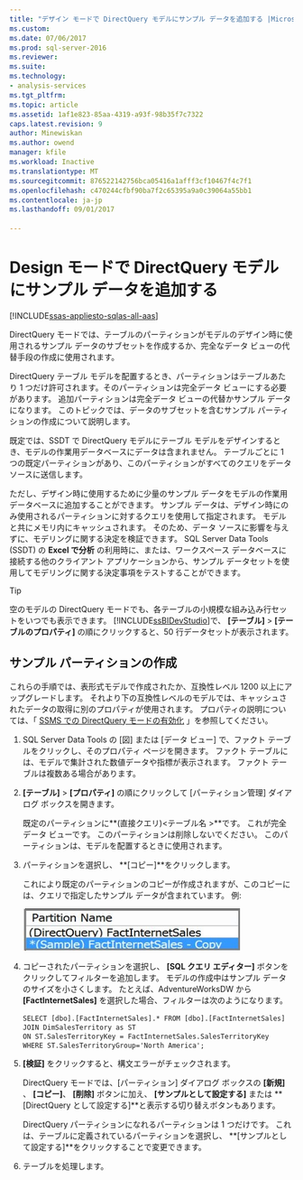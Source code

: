 ```yaml
---
title: "デザイン モードで DirectQuery モデルにサンプル データを追加する |Microsoft ドキュメント"
ms.custom: 
ms.date: 07/06/2017
ms.prod: sql-server-2016
ms.reviewer: 
ms.suite: 
ms.technology:
- analysis-services
ms.tgt_pltfrm: 
ms.topic: article
ms.assetid: 1af1e823-85aa-4319-a93f-98b35f7c7322
caps.latest.revision: 9
author: Minewiskan
ms.author: owend
manager: kfile
ms.workload: Inactive
ms.translationtype: MT
ms.sourcegitcommit: 876522142756bca05416a1afff3cf10467f4c7f1
ms.openlocfilehash: c470244cfbf90ba7f2c65395a9a0c39064a55bb1
ms.contentlocale: ja-jp
ms.lasthandoff: 09/01/2017

---
```

# <a name="add-sample-data-to-a-directquery-model-in-design-mode"></a>Design モードで DirectQuery モデルにサンプル データを追加する

[!INCLUDE[ssas-appliesto-sqlas-all-aas](../../includes/ssas-appliesto-sqlas-all-aas.md)]

 DirectQuery モードでは、テーブルのパーティションがモデルのデザイン時に使用されるサンプル データのサブセットを作成するか、完全なデータ ビューの代替手段の作成に使用されます。
 
 DirectQuery テーブル モデルを配置するとき、パーティションはテーブルあたり 1 つだけ許可されます。そのパーティションは完全データ ビューにする必要があります。 追加パーティションは完全データ ビューの代替かサンプル データになります。 このトピックでは、データのサブセットを含むサンプル パーティションの作成について説明します。
 
 既定では、SSDT で DirectQuery モデルにテーブル モデルをデザインするとき、モデルの作業用データベースにデータは含まれません。 テーブルごとに 1 つの既定パーティションがあり、このパーティションがすべてのクエリをデータ ソースに送信します。 
  
ただし、デザイン時に使用するために少量のサンプル データをモデルの作業用データベースに追加することができます。 サンプル データは、デザイン時にのみ使用されるパーティションに対するクエリを使用して指定されます。 モデルと共にメモリ内にキャッシュされます。 そのため、データ ソースに影響を与えずに、モデリングに関する決定を検証できます。 SQL Server Data Tools (SSDT) の **Excel で分析** の利用時に、または、ワークスペース データベースに接続する他のクライアント アプリケーションから、サンプル データセットを使用してモデリングに関する決定事項をテストすることができます。  
  
> [!TIP]  
>  空のモデルの DirectQuery モードでも、各テーブルの小規模な組み込み行セットをいつでも表示できます。 [!INCLUDE[ssBIDevStudio](../../includes/ssbidevstudio-md.md)]で、 **[テーブル]** > **[テーブルのプロパティ]** の順にクリックすると、50 行データセットが表示されます。  
  
## <a name="create-a-sample-partition"></a>サンプル パーティションの作成
 これらの手順では、表形式モデルで作成されたか、互換性レベル 1200 以上にアップグレードします。 それより下の互換性レベルのモデルでは、キャッシュされたデータの取得に別のプロパティが使用されます。 プロパティの説明については、「 [SSMS での DirectQuery モードの有効化](../../analysis-services/tabular-models/enable-directquery-mode-in-ssms.md) 」を参照してください。  
  
1.  SQL Server Data Tools の [図] または [データ ビュー] で、ファクト テーブルをクリックし、そのプロパティ ページを開きます。 ファクト テーブルには、モデルで集計された数値データや指標が表示されます。 ファクト テーブルは複数ある場合があります。  
  
2.  **[テーブル]** > **[プロパティ]** の順にクリックして [パーティション管理] ダイアログ ボックスを開きます。  
  
    既定のパーティションに**(直接クエリ)\<テーブル名 >**です。 これが完全データ ビューです。 このパーティションは削除しないでください。 このパーティションは、モデルを配置するときに使用されます。  
  
4.  パーティションを選択し、 **[コピー]**をクリックします。  

    これにより既定のパーティションのコピーが作成されますが、このコピーには、クエリで指定したサンプル データが含まれています。 例:
  
     ![ssas_tabularproject_copypartition](../../analysis-services/tabular-models/media/ssas-tabularproject-copypartition.jpg "ssas_tabularproject_copypartition")  
  
5.  コピーされたパーティションを選択し、 **[SQL クエリ エディター]** ボタンをクリックしてフィルターを追加します。 モデルの作成中はサンプル データのサイズを小さくします。 たとえば、AdventureWorksDW から **[FactInternetSales]** を選択した場合、フィルターは次のようになります。  
  
    ```  
    SELECT [dbo].[FactInternetSales].* FROM [dbo].[FactInternetSales]  
    JOIN DimSalesTerritory as ST  
    ON ST.SalesTerritoryKey = FactInternetSales.SalesTerritoryKey  
    WHERE ST.SalesTerritoryGroup='North America';  
    ```  
  
6.  **[検証]** をクリックすると、構文エラーがチェックされます。  
  
     DirectQuery モードでは、[パーティション] ダイアログ ボックスの **[新規]** 、 **[コピー]**、 **[削除]** ボタンに加え、 **[サンプルとして設定する]** または **[DirectQuery として設定する]**と表示する切り替えボタンもあります。  
  
     DirectQuery パーティションになれるパーティションは 1 つだけです。 これは、テーブルに定義されているパーティションを選択し、 **[サンプルとして設定する]**をクリックすることで変更できます。  
  
7.  テーブルを処理します。  
  


  
  


